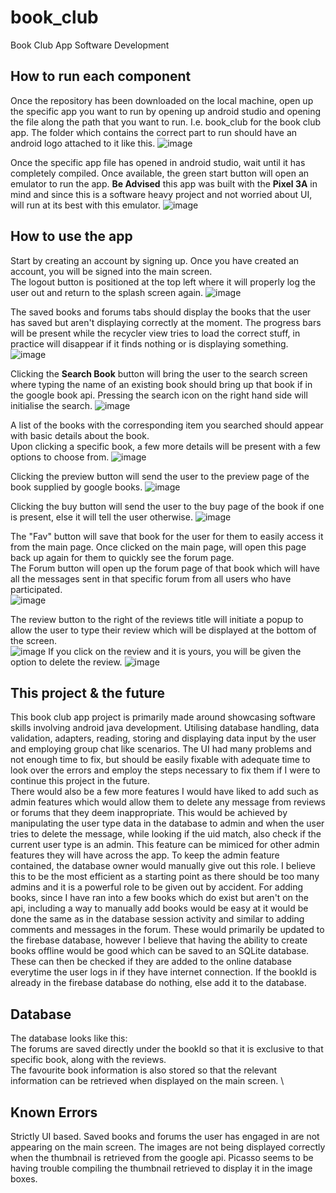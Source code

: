 # book_club
Book Club App Software Development

## How to run each component
Once the repository has been downloaded on the local machine, open up the specific app you want to run by opening up android studio and opening the file along the path that you want to run. I.e. book_club for the book club app. The folder which contains the correct part to run should have an android logo attached to it like this.  ![image](https://github.com/Sayonaru/book_club/assets/86726414/8990d3f0-769a-4988-94a6-964fe0035a45)

Once the specific app file has opened in android studio, wait until it has completely compiled. Once available, the green start button will open an emulator to run the app. **Be Advised** this app was built with the **Pixel 3A** in mind and since this is a software heavy project and not worried about UI, will run at its best with this emulator. ![image](https://github.com/Sayonaru/book_club/assets/86726414/dc86e21e-764c-4ed2-95e7-2ff545655124)


## How to use the app
Start by creating an account by signing up. Once you have created an account, you will be signed into the main screen. \
The logout button is positioned at the top left where it will properly log the user out and return to the splash screen again. ![image](https://github.com/Sayonaru/book_club/assets/86726414/96f8b83f-d22c-4dbb-85f5-720d7fa13bd2)

The saved books and forums tabs should display the books that the user has saved but aren't displaying correctly at the moment. The progress bars will be present while the recycler view tries to load the correct stuff, in practice will disappear if it finds nothing or is displaying something. ![image](https://github.com/Sayonaru/book_club/assets/86726414/98d350cf-bc51-4da1-9f43-1048cb5057a8)

Clicking the **Search Book** button will bring the user to the search screen where typing the name of an existing book should bring up that book if in the google book api. Pressing the search icon on the right hand side will initialise the search. ![image](https://github.com/Sayonaru/book_club/assets/86726414/22e9bda7-d3d2-4632-b7f2-276d414d82c1)

A list of the books with the corresponding item you searched should appear with basic details about the book. \
Upon clicking a specific book, a few more details will be present with a few options to choose from. ![image](https://github.com/Sayonaru/book_club/assets/86726414/aa617902-c828-4589-90dd-9d096ff4cb0e)

Clicking the preview button will send the user to the preview page of the book supplied by google books. ![image](https://github.com/Sayonaru/book_club/assets/86726414/0a27d27e-7d44-4e1e-85b5-20e7e2e1dd0a)

Clicking the buy button will send the user to the buy page of the book if one is present, else it will tell the user otherwise. ![image](https://github.com/Sayonaru/book_club/assets/86726414/4f717c7d-9abc-4610-beb7-f64bc177c04a)

The "Fav" button will save that book for the user for them to easily access it from the main page. Once clicked on the main page, will open this page back up again for them to quickly see the forum page. \
The Forum button will open up the forum page of that book which will have all the messages sent in that specific forum from all users who have participated. \
![image](https://github.com/Sayonaru/book_club/assets/86726414/a27526b5-99fd-4613-b706-647b444817d3)

The review button to the right of the reviews title will initiate a popup to allow the user to type their review which will be displayed at the bottom of the screen. \
![image](https://github.com/Sayonaru/book_club/assets/86726414/28d29304-fdbe-4c8a-a165-73529d954bf3)
If you click on the review and it is yours, you will be given the option to delete the review. ![image](https://github.com/Sayonaru/book_club/assets/86726414/18a02e7f-c4f1-4a0a-9518-d44e54e31143)


## This project & the future
This book club app project is primarily made around showcasing software skills involving android java development. Utilising database handling, data validation, adapters, reading, storing and displaying data input by the user and employing group chat like scenarios. The UI had many problems and not enough time to fix, but should be easily fixable with adequate time to look over the errors and employ the steps necessary to fix them if I were to continue this project in the future. \
There would also be a few more features I would have liked to add such as admin features which would allow them to delete any message from reviews or forums that they deem inappropriate. This would be achieved by manipulating the user type data in the database to admin and when the user tries to delete the message, while looking if the uid match, also check if the current user type is an admin. This feature can be mimiced for other admin features they will have across the app. To keep the admin feature contained, the database owner would manually give out this role. I believe this to be the most efficient as a starting point as there should be too many admins and it is a powerful role to be given out by accident.
For adding books, since I have ran into a few books which do exist but aren't on the api, including a way to manually add books would be easy at it would be done the same as in the database session activity and similar to adding comments and messages in the forum. These would primarily be updated to the firebase database, however I believe that having the ability to create books offline would be good which can be saved to an SQLite database. These can then be checked if they are added to the online database everytime the user logs in if they have internet connection. If the bookId is already in the firebase database do nothing, else add it to the database.

## Database
The database looks like this: \
The forums are saved directly under the bookId so that it is exclusive to that specific book, along with the reviews. \
The favourite book information is also stored so that the relevant information can be retrieved when displayed on the main screen. \

## Known Errors
Strictly UI based. Saved books and forums the user has engaged in are not appearing on the main screen.
The images are not being displayed correctly when the thumbnail is retrieved from the google api. Picasso seems to be having trouble compiling the thumbnail retrieved to display it in the image boxes.

